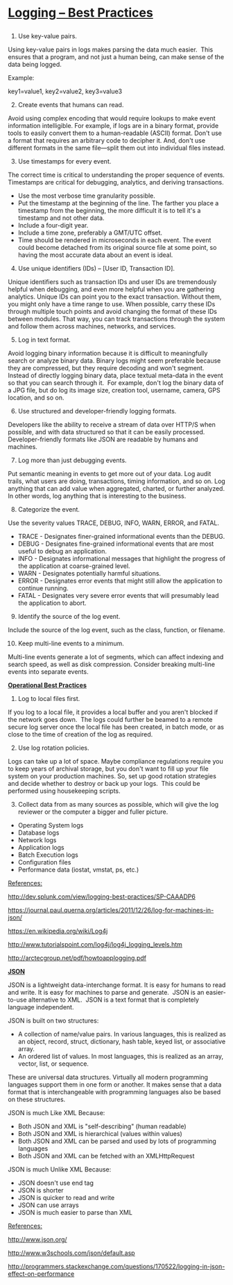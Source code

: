 # <p><strong><u>Logging – Best Practices</u></strong></p>
<ol>
	<li>Use key-value pairs.</li>
</ol>
<p>Using key-value pairs in logs makes parsing the data much easier.  This ensures that a program, and not just a human being, can make sense of the data being logged.</p>
<p>Example:</p>
<p>key1=value1, key2=value2, key3=value3</p>
<ol start="2">
	<li>Create events that humans can read.</li>
</ol>
<p>Avoid using complex encoding that would require lookups to make event information intelligible. For example, if logs are in a binary format, provide tools to easily convert them to a human-readable (ASCII) format. Don't use a format that requires an arbitrary code to decipher it. And, don't use different formats in the same file—split them out into individual files instead.</p>
<ol start="3">
	<li>Use timestamps for every event.</li>
</ol>
<p>The correct time is critical to understanding the proper sequence of events. Timestamps are critical for debugging, analytics, and deriving transactions.</p>
<ul>
	<li>Use the most verbose time granularity possible.</li>
	<li>Put the timestamp at the beginning of the line. The farther you place a timestamp from the beginning, the more difficult it is to tell it's a timestamp and not other data.</li>
	<li>Include a four-digit year.</li>
	<li>Include a time zone, preferably a GMT/UTC offset.</li>
	<li>Time should be rendered in microseconds in each event. The event could become detached from its original source file at some point, so having the most accurate data about an event is ideal.</li>
</ul>
<ol start="4">
	<li>Use unique identifiers (IDs) – [User ID, Transaction ID].</li>
</ol>
<p>Unique identifiers such as transaction IDs and user IDs are tremendously helpful when debugging, and even more helpful when you are gathering analytics. Unique IDs can point you to the exact transaction. Without them, you might only have a time range to use. When possible, carry these IDs through multiple touch points and avoid changing the format of these IDs between modules. That way, you can track transactions through the system and follow them across machines, networks, and services.</p>
<ol start="5">
	<li>Log in text format.</li>
</ol>
<p>Avoid logging binary information because it is difficult to meaningfully search or analyze binary data. Binary logs might seem preferable because they are compressed, but they require decoding and won't segment.  Instead of directly logging binary data, place textual meta-data in the event so that you can search through it.  For example, don't log the binary data of a JPG file, but do log its image size, creation tool, username, camera, GPS location, and so on.</p>
<ol start="6">
	<li>Use structured and developer-friendly logging formats.</li>
</ol>
<p>Developers like the ability to receive a stream of data over HTTP/S when possible, and with data structured so that it can be easily processed.  Developer-friendly formats like JSON are readable by humans and machines.</p>
<ol start="7">
	<li>Log more than just debugging events.</li>
</ol>
<p>Put semantic meaning in events to get more out of your data. Log audit trails, what users are doing, transactions, timing information, and so on. Log anything that can add value when aggregated, charted, or further analyzed. In other words, log anything that is interesting to the business.</p>
<ol start="8">
	<li>Categorize the event.</li>
</ol>
<p>Use the severity values TRACE, DEBUG, INFO, WARN, ERROR, and FATAL.</p>
<ul>
	<li>TRACE - Designates finer-grained informational events than the DEBUG.</li>
	<li>DEBUG - Designates fine-grained informational events that are most useful to debug an application.</li>
	<li>INFO - Designates informational messages that highlight the progress of the application at coarse-grained level.</li>
	<li>WARN - Designates potentially harmful situations.</li>
	<li>ERROR - Designates error events that might still allow the application to continue running.</li>
	<li>FATAL - Designates very severe error events that will presumably lead the application to abort.</li>
</ul>
<ol start="9">
	<li>Identify the source of the log event.</li>
</ol>
<p>Include the source of the log event, such as the class, function, or filename.</p>
<ol start="10">
	<li>Keep multi-line events to a minimum.</li>
</ol>
<p>Multi-line events generate a lot of segments, which can affect indexing and search speed, as well as disk compression. Consider breaking multi-line events into separate events.</p>
<p><strong><u>Operational Best Practices</u></strong></p>
<ol>
	<li>Log to local files first.</li>
</ol>
<p>If you log to a local file, it provides a local buffer and you aren't blocked if the network goes down.  The logs could further be beamed to a remote secure log server once the local file has been created, in batch mode, or as close to the time of creation of the log as required.</p>
<ol start="2">
	<li>Use log rotation policies.</li>
</ol>
<p>Logs can take up a lot of space. Maybe compliance regulations require you to keep years of archival storage, but you don't want to fill up your file system on your production machines. So, set up good rotation strategies and decide whether to destroy or back up your logs.  This could be performed using housekeeping scripts.</p>
<ol start="3">
	<li>Collect data from as many sources as possible, which will give the log reviewer or the computer a bigger and fuller picture.</li>
</ol>
<ul>
	<li>Operating System logs</li>
	<li>Database logs</li>
	<li>Network logs</li>
	<li>Application logs</li>
	<li>Batch Execution logs</li>
	<li>Configuration files</li>
	<li>Performance data (iostat, vmstat, ps, etc.)</li>
</ul>
<p><u>References:</u></p>
<p><a href="http://dev.splunk.com/view/logging-best-practices/SP-CAAADP6" target="_blank" rel="noopener">http://dev.splunk.com/view/logging-best-practices/SP-CAAADP6</a></p>
<p><a href="https://journal.paul.querna.org/articles/2011/12/26/log-for-machines-in-json/" target="_blank" rel="noopener">https://journal.paul.querna.org/articles/2011/12/26/log-for-machines-in-json/</a></p>
<p><a href="https://en.wikipedia.org/wiki/Log4j" target="_blank" rel="noopener">https://en.wikipedia.org/wiki/Log4j</a></p>
<p><a href="http://www.tutorialspoint.com/log4j/log4j_logging_levels.htm" target="_blank" rel="noopener">http://www.tutorialspoint.com/log4j/log4j_logging_levels.htm</a></p>
<p><a href="http://arctecgroup.net/pdf/howtoapplogging.pdf" target="_blank" rel="noopener">http://arctecgroup.net/pdf/howtoapplogging.pdf</a></p>
<p><strong><u>JSON</u></strong></p>
<p>JSON is a lightweight data-interchange format. It is easy for humans to read and write. It is easy for machines to parse and generate.  JSON is an easier-to-use alternative to XML.  JSON is a text format that is completely language independent.</p>
<p>JSON is built on two structures:</p>
<ul>
	<li>A collection of name/value pairs. In various languages, this is realized as an object, record, struct, dictionary, hash table, keyed list, or associative array.</li>
	<li>An ordered list of values. In most languages, this is realized as an array, vector, list, or sequence.</li>
</ul>
<p>These are universal data structures. Virtually all modern programming languages support them in one form or another. It makes sense that a data format that is interchangeable with programming languages also be based on these structures.</p>
<p>JSON is much Like XML Because:</p>
<ul>
	<li>Both JSON and XML is "self-describing" (human readable)</li>
	<li>Both JSON and XML is hierarchical (values within values)</li>
	<li>Both JSON and XML can be parsed and used by lots of programming languages</li>
	<li>Both JSON and XML can be fetched with an XMLHttpRequest</li>
</ul>
<p>JSON is much Unlike XML Because:</p>
<ul>
	<li>JSON doesn't use end tag</li>
	<li>JSON is shorter</li>
	<li>JSON is quicker to read and write</li>
	<li>JSON can use arrays</li>
	<li>JSON is much easier to parse than XML</li>
</ul>
<p><u>References:</u></p>
<p><a href="http://www.json.org/" target="_blank" rel="noopener">http://www.json.org/</a></p>
<p><a href="http://www.w3schools.com/json/default.asp" target="_blank" rel="noopener">http://www.w3schools.com/json/default.asp</a></p>
<p><a href="http://programmers.stackexchange.com/questions/170522/logging-in-json-effect-on-performance" target="_blank" rel="noopener">http://programmers.stackexchange.com/questions/170522/logging-in-json-effect-on-performance</a></p>
